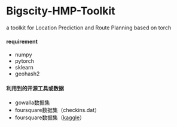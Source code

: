 # Bigscity-HMP-Toolkit
a toolkit for Location Prediction and Route Planning based on torch

#### requirement

* numpy
* pytorch
* sklearn
* geohash2

#### 利用到的开源工具或数据

* gowalla数据集
* foursquare数据集（checkins.dat）
* foursquare数据集（[kaggle](https://www.kaggle.com/chetanism/foursquare-nyc-and-tokyo-checkin-dataset)）